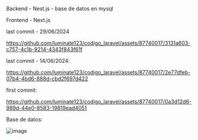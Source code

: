 Backend - Nest.js - base de datos en mysql

Frontend - Next.js


last commit - 29/06/2024


https://github.com/luminate123/codigo_laravel/assets/87740017/3131a603-c757-4c1b-9214-4343f843f61f





last commit - 14/06/2024:



https://github.com/luminate123/codigo_laravel/assets/87740017/2e77dfeb-07b4-4bd6-888d-cbd2f697d422





first commit:



https://github.com/luminate123/codigo_laravel/assets/87740017/0a3d12d6-989d-44e0-8583-19819ead4051

Base de datos:

![image](https://github.com/luminate123/codigo_laravel/assets/87740017/16bed3fb-9668-4218-bede-05e228922738)
